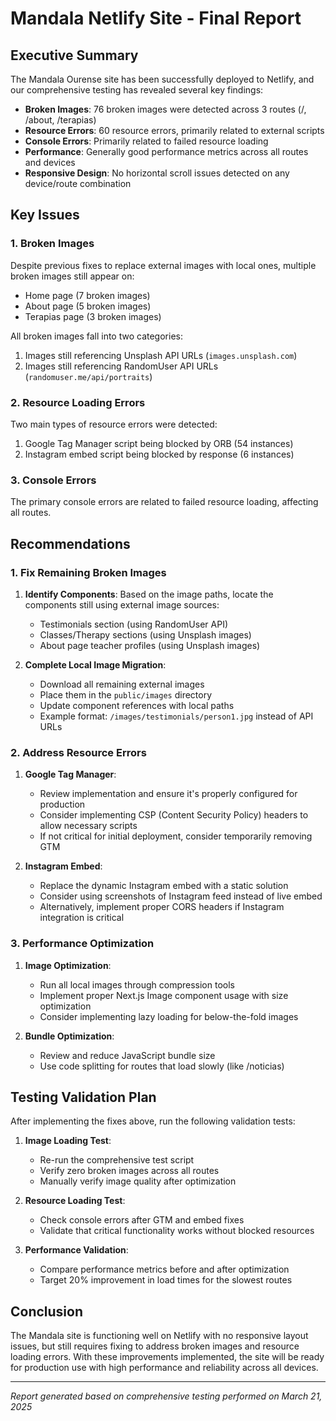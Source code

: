 # Mandala Netlify Site - Final Report

## Executive Summary

The Mandala Ourense site has been successfully deployed to Netlify, and our comprehensive testing has revealed several key findings:

- **Broken Images**: 76 broken images were detected across 3 routes (/, /about, /terapias)
- **Resource Errors**: 60 resource errors, primarily related to external scripts
- **Console Errors**: Primarily related to failed resource loading
- **Performance**: Generally good performance metrics across all routes and devices
- **Responsive Design**: No horizontal scroll issues detected on any device/route combination

## Key Issues

### 1. Broken Images
Despite previous fixes to replace external images with local ones, multiple broken images still appear on:
- Home page (7 broken images)
- About page (5 broken images)
- Terapias page (3 broken images)

All broken images fall into two categories:
1. Images still referencing Unsplash API URLs (`images.unsplash.com`)
2. Images still referencing RandomUser API URLs (`randomuser.me/api/portraits`)

### 2. Resource Loading Errors
Two main types of resource errors were detected:
1. Google Tag Manager script being blocked by ORB (54 instances)
2. Instagram embed script being blocked by response (6 instances)

### 3. Console Errors
The primary console errors are related to failed resource loading, affecting all routes.

## Recommendations

### 1. Fix Remaining Broken Images
1. **Identify Components**: Based on the image paths, locate the components still using external image sources:
   - Testimonials section (using RandomUser API)
   - Classes/Therapy sections (using Unsplash images)
   - About page teacher profiles (using Unsplash images)

2. **Complete Local Image Migration**:
   - Download all remaining external images
   - Place them in the `public/images` directory
   - Update component references with local paths
   - Example format: `/images/testimonials/person1.jpg` instead of API URLs

### 2. Address Resource Errors
1. **Google Tag Manager**:
   - Review implementation and ensure it's properly configured for production
   - Consider implementing CSP (Content Security Policy) headers to allow necessary scripts
   - If not critical for initial deployment, consider temporarily removing GTM

2. **Instagram Embed**:
   - Replace the dynamic Instagram embed with a static solution
   - Consider using screenshots of Instagram feed instead of live embed
   - Alternatively, implement proper CORS headers if Instagram integration is critical

### 3. Performance Optimization
1. **Image Optimization**:
   - Run all local images through compression tools
   - Implement proper Next.js Image component usage with size optimization
   - Consider implementing lazy loading for below-the-fold images

2. **Bundle Optimization**:
   - Review and reduce JavaScript bundle size
   - Use code splitting for routes that load slowly (like /noticias)

## Testing Validation Plan

After implementing the fixes above, run the following validation tests:

1. **Image Loading Test**:
   - Re-run the comprehensive test script
   - Verify zero broken images across all routes
   - Manually verify image quality after optimization

2. **Resource Loading Test**:
   - Check console errors after GTM and embed fixes
   - Validate that critical functionality works without blocked resources

3. **Performance Validation**:
   - Compare performance metrics before and after optimization
   - Target 20% improvement in load times for the slowest routes

## Conclusion

The Mandala site is functioning well on Netlify with no responsive layout issues, but still requires fixing to address broken images and resource loading errors. With these improvements implemented, the site will be ready for production use with high performance and reliability across all devices.

---

*Report generated based on comprehensive testing performed on March 21, 2025* 